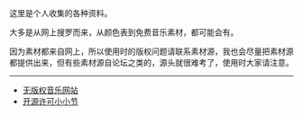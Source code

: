 这里是个人收集的各种资料。

大多是从网上搜罗而来，从颜色表到免费音乐素材，都可能会有。

因为素材都来自网上，所以使用时的版权问题请联系素材源，我也会尽量把素材源都提供出来，但有些素材源自论坛之类的，源头就很难考了，使用时大家请注意。

---

-	[无版权音乐网站](/page/freemusic)
-	[开源许可小小节](/article/library/license.md)